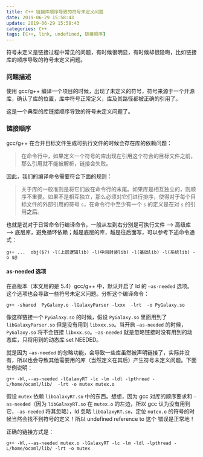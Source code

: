 ```yaml
---
title: C++ 链接库顺序导致的符号未定义问题
date: 2019-06-29 15:58:43
update: 2019-06-29 15:58:43
categories: C++
tags: [C++, link, undefined, 链接顺序]
---
```


符号未定义是链接过程中常见的问题，有时候很明显，有时候却很隐晦，比如链接库的顺序导致的符号未定义问题。

<!-- more -->

### 问题描述

使用 gcc/g++ 编译一个项目的时候，出现了未定义的符号，符号来源于一个开源库，确认了库的位置，库中符号正常定义，库及其路径都被正确的引用了。

这是一个典型的库链接顺序导致的符号未定义问题了。

### 链接顺序

gcc/g++ 在合并目标文件生成可执行文件的时候会存在库的依赖问题：

> 在命令行中，如果定义一个符号的库出现在引用这个符合的目标文件之前，那么引用就不能被解析，链接会失败。

因此，我们的编译命令需要符合下面的规则：

> 关于库的一般准则是将它们放在命令行的末尾。如果库是相互独立的，则顺序不重要。如果不是相互独立，那么必须对它们进行排序，使得对于每个目标文件的外部引用的符号 `s`，在命令行中至少有一个 `s` 的定义是在对 `s` 的引用**之后**。

也就是说对于日常命令行编译命令，一般从左到右分别是可执行文件 ——> 高级库 ——> 底层库，避免循环依赖；越是底层的库，越是往后面写，可以参考下述命令通式：

`g++ ...  obj($?) -l(上层逻辑lib) -l(中间封装lib) -l(基础lib) -l(系统lib) -o $@`

#### as-needed 选项

在高版本（本文用的是 5.4）gcc/g++ 中，默认开启了 ld 的 `–as-needed` 选项。这个选项也会导致一些符号未定义问题。分析这个编译命令：

`g++ -shared  PyGalaxy.o -lGalaxyParser -lxxx  -lrt  -o PyGalaxy.so`

像这样链接一个 `PyGalaxy.so` 的时候，假设 `PyGalaxy.so` 里面用到了 `libGalaxyParser.so` 但是没有用到 `libxxx.so`。当开启 `–as-needed` 的时候，`PyGalaxy.so` 将不会链接 `libxxx.so`。`–as-needed` 就是忽略链接时没有用到的动态库，只将用到的动态库 set NEEDED。

就是因为 `–as-needed` 的忽略功能，会导致一些库虽然被声明链接了，实际并没有，所以也会导致其他需要用的库（当然定义在其后）产生符号未定义问题。下面举例说明：

`g++ -Wl,--as-needed -lGalaxyRT -lc -lm -ldl -lpthread -L/home/ocaml/lib/  -lrt -o mutex mutex.o`

假设 `mutex` 依赖 `libGalaxyRT.so` 中的东西。想想，因为 gcc 对库的顺序要求和 `–as-needed`（因为 `libGalaxyRT.so` 在 `mutex.o` 的左边，所以 gcc 认为没有用到它，`–as-needed` 将其忽略），ld 忽略 `libGalaxyRT.so`，定位 `mutex.o` 的符号的时候当然会找不到符号的定义！所以 undefined reference to 这个 错误是正常地！

正确的链接方式是：

`g++ -Wl,--as-needed mutex.o -lGalaxyRT -lc -lm -ldl -lpthread -L/home/ocaml/lib/ -lrt -o mutex`